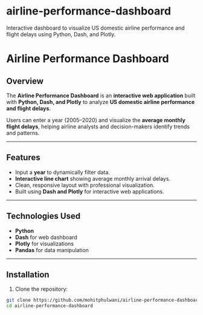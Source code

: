 # airline-performance-dashboard
Interactive dashboard to visualize US domestic airline performance and flight delays using Python, Dash, and Plotly.
# Airline Performance Dashboard

## Overview
The **Airline Performance Dashboard** is an **interactive web application** built with **Python, Dash, and Plotly** to analyze **US domestic airline performance and flight delays**.  

Users can enter a year (2005–2020) and visualize the **average monthly flight delays**, helping airline analysts and decision-makers identify trends and patterns.

---

## Features
- Input a **year** to dynamically filter data.  
- **Interactive line chart** showing average monthly arrival delays.  
- Clean, responsive layout with professional visualization.  
- Built using **Dash and Plotly** for interactive web applications.

---

## Technologies Used
- **Python**  
- **Dash** for web dashboard  
- **Plotly** for visualizations  
- **Pandas** for data manipulation  

---

## Installation

1. Clone the repository:
```bash
git clone https://github.com/mohitphulwani/airline-performance-dashboard.git
cd airline-performance-dashboard

